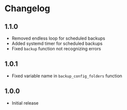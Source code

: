 # Changelog

## 1.1.0

* Removed endless loop for scheduled backups
* Added systemd timer for scheduled backups
* Fixed `backup` function not recognizing errors

## 1.0.1

* Fixed variable name in `backup_config_folders` function

## 1.0.0

* Initial release